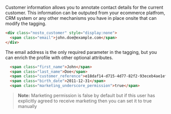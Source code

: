 Customer information allows you to annotate contact details for the current customer. This information can be outputed from your ecommerce platfrom, CRM system or any other mechanisms you have in place onsite that can modify the tagging.

```html
<div class="nosto_customer" style="display:none">
  <span class="email">john.doe@example.com</span>
</div>
```

The email address is the only required parameter in the tagging, but you can enrich the profile with other optional attributes.

```html
  <span class="first_name">John</span>
  <span class="last_name">Doe</span>
  <span class="customer_reference">e18daf14-d715-4d77-82f2-93eceb4ae1ef</span>               
  <span class="birth_date">2011-12-31</span>
  <span class="marketing_underscore_permission">true</span>
```

> **Note:** Marketing permission is false by default but if this user has explicitly agreed to receive marketing 
> then you can set it to true manually 